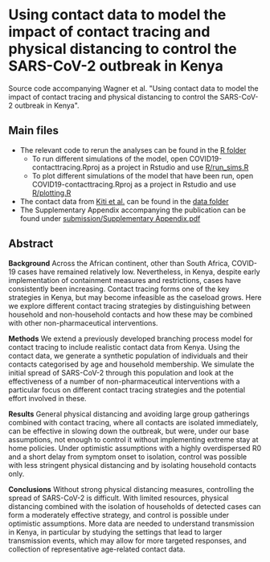 # Using contact data to model the impact of contact tracing and physical distancing to control the SARS-CoV-2 outbreak in Kenya

Source code accompanying Wagner et al. "Using contact data to model the impact of contact tracing and physical distancing to control the SARS-CoV-2 outbreak in Kenya".

## Main files

* The relevant code to rerun the analyses can be found in the [R folder](https://github.com/moritz-wagner/COVID19-contacttracing/tree/master/R)
	* To run different simulations of the model, open COVID19-contacttracing.Rproj as a project in Rstudio and use [R/run_sims.R](https://github.com/moritz-wagner/COVID19-contacttracing/blob/master/R/run_sims.R)
	* To plot different simulations of the model that have been run, open COVID19-contacttracing.Rproj as a project in Rstudio and use [R/plotting.R](https://github.com/moritz-wagner/COVID19-contacttracing/blob/master/R/plotting.R)
* The contact data from [Kiti et al.](https://journals.plos.org/plosone/article?id=10.1371/journal.pone.0104786) can be found in the [data folder](https://github.com/moritz-wagner/COVID19-contacttracing/tree/master/data)
* The Supplementary Appendix accompanying the publication can be found under [submission/Supplementary Appendix.pdf](https://github.com/moritz-wagner/COVID19-contacttracing/blob/master/submission/Supplementary%20Appendix.pdf)


## Abstract

**Background** Across the African continent, other than South Africa, COVID-19 cases have remained relatively low. Nevertheless, in Kenya, despite early implementation of containment measures and restrictions, cases have consistently been increasing. Contact tracing forms one of the key strategies in Kenya, but may become infeasible as the caseload grows. Here we explore different contact tracing strategies by distinguishing between household and non-household contacts and how these may be combined with other non-pharmaceutical interventions.

**Methods** We extend a previously developed branching process model for contact tracing to include realistic contact data from Kenya. Using the contact data, we generate a synthetic population of individuals and their contacts categorised by age and household membership. We simulate the initial spread of SARS-CoV-2 through this population and look at the effectiveness of a number of non-pharmaceutical interventions with a particular focus on different contact tracing strategies and the potential effort involved in these.

**Results** General physical distancing and avoiding large group gatherings combined with contact tracing, where all contacts are isolated immediately, can be effective in slowing down the outbreak, but were, under our base assumptions, not enough to control it without implementing extreme stay at home policies. Under optimistic assumptions with a highly overdispersed R0 and a short delay from symptom onset to isolation, control was possible with less stringent physical distancing and by isolating household contacts only.

**Conclusions** Without strong physical distancing measures, controlling the spread of SARS-CoV-2 is difficult. With limited resources, physical distancing combined with the isolation of households of detected cases can form a moderately effective strategy, and control is possible under optimistic assumptions. More data are needed to understand transmission in Kenya, in particular by studying the settings that lead to larger transmission events, which may allow for more targeted responses, and collection of representative age-related contact data.